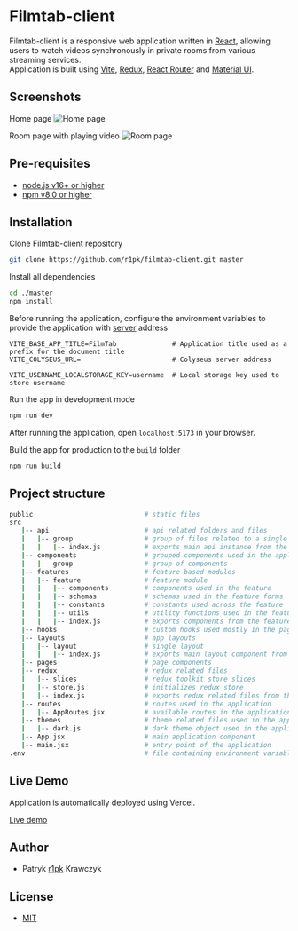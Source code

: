 # Filmtab-client

Filmtab-client is a responsive web application written in [React](https://reactjs.org/), allowing users to watch videos synchronously in private rooms from various streaming services.  
Application is built using [Vite](https://vitejs.dev/), [Redux](https://redux.js.org/), [React Router](https://reacttraining.com/react-router/) and [Material UI](https://mui.com/).

## Screenshots

Home page
![Home page](https://i.imgur.com/epCuUVR.png)

Room page with playing video
![Room page](https://i.imgur.com/aBbfYxp.png)

## Pre-requisites

- [node.js v16+ or higher](https://nodejs.org/en/)
- [npm v8.0 or higher](https://nodejs.org/en/download/)

## Installation

Clone Filmtab-client repository

```bash
git clone https://github.com/r1pk/filmtab-client.git master
```

Install all dependencies

```bash
cd ./master
npm install
```

Before running the application, configure the environment variables to provide the application with [server](https://github.com/r1pk/filmtab-server) address

```env
VITE_BASE_APP_TITLE=FilmTab              # Application title used as a prefix for the document title
VITE_COLYSEUS_URL=                       # Colyseus server address

VITE_USERNAME_LOCALSTORAGE_KEY=username  # Local storage key used to store username
```

Run the app in development mode

```bash
npm run dev
```

After running the application, open `localhost:5173` in your browser.

Build the app for production to the `build` folder

```bash
npm run build
```

## Project structure

```bash
public                            # static files
src
   |-- api                        # api related folders and files
   |   |-- group                  # group of files related to a single api
   |   |   |-- index.js           # exports main api instance from the folder
   |-- components                 # grouped components used in the application
   |   |-- group                  # group of components
   |-- features                   # feature based modules
   |   |-- feature                # feature module
   |   |   |-- components         # components used in the feature
   |   |   |-- schemas            # schemas used in the feature forms
   |   |   |-- constants          # constants used across the feature
   |   |   |-- utils              # utility functions used in the feature components
   |   |   |-- index.js           # exports components from the feature
   |-- hooks                      # custom hooks used mostly in the page components
   |-- layouts                    # app layouts
   |   |-- layout                 # single layout
   |   |   |-- index.js           # exports main layout component from the folder
   |-- pages                      # page components
   |-- redux                      # redux related files
   |   |-- slices                 # redux toolkit store slices
   |   |-- store.js               # initializes redux store
   |   |-- index.js               # exports redux related files from the folder
   |-- routes                     # routes used in the application
   |   |-- AppRoutes.jsx          # available routes in the application
   |-- themes                     # theme related files used in the application
   |   |-- dark.js                # dark theme object used in the application
   |-- App.jsx                    # main application component
   |-- main.jsx                   # entry point of the application
.env                              # file containing environment variables
```

## Live Demo

Application is automatically deployed using Vercel.

[Live demo](https://filmtab.vercel.app)

## Author

- Patryk [r1pk](https://github.com/r1pk) Krawczyk

## License

- [MIT](https://choosealicense.com/licenses/mit/)
